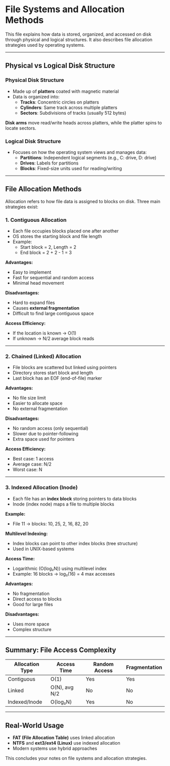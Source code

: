 # File Systems and Allocation Methods

This file explains how data is stored, organized, and accessed on disk through physical and logical structures. It also describes file allocation strategies used by operating systems.

---

## Physical vs Logical Disk Structure

### Physical Disk Structure
- Made up of **platters** coated with magnetic material
- Data is organized into:
  - **Tracks**: Concentric circles on platters
  - **Cylinders**: Same track across multiple platters
  - **Sectors**: Subdivisions of tracks (usually 512 bytes)

**Disk arms** move read/write heads across platters, while the platter spins to locate sectors.

### Logical Disk Structure
- Focuses on how the operating system views and manages data:
  - **Partitions**: Independent logical segments (e.g., C: drive, D: drive)
  - **Drives**: Labels for partitions
  - **Blocks**: Fixed-size units used for reading/writing

---

## File Allocation Methods

Allocation refers to how file data is assigned to blocks on disk. Three main strategies exist:

### 1. Contiguous Allocation
- Each file occupies blocks placed one after another
- OS stores the starting block and file length
- Example:
  - Start block = 2, Length = 2
  - End block = 2 + 2 - 1 = 3

**Advantages:**
- Easy to implement
- Fast for sequential and random access
- Minimal head movement

**Disadvantages:**
- Hard to expand files
- Causes **external fragmentation**
- Difficult to find large contiguous space

**Access Efficiency:**
- If the location is known → O(1)
- If unknown → N/2 average block reads

---

### 2. Chained (Linked) Allocation
- File blocks are scattered but linked using pointers
- Directory stores start block and length
- Last block has an EOF (end-of-file) marker

**Advantages:**
- No file size limit
- Easier to allocate space
- No external fragmentation

**Disadvantages:**
- No random access (only sequential)
- Slower due to pointer-following
- Extra space used for pointers

**Access Efficiency:**
- Best case: 1 access
- Average case: N/2
- Worst case: N

---

### 3. Indexed Allocation (Inode)
- Each file has an **index block** storing pointers to data blocks
- Inode (index node) maps a file to multiple blocks

**Example:**
- File 11 → blocks: 10, 25, 2, 16, 82, 20

**Multilevel Indexing:**
- Index blocks can point to other index blocks (tree structure)
- Used in UNIX-based systems

**Access Time:**
- Logarithmic (O(log₂N)) using multilevel index
- Example: 16 blocks → log₂(16) = 4 max accesses

**Advantages:**
- No fragmentation
- Direct access to blocks
- Good for large files

**Disadvantages:**
- Uses more space
- Complex structure

---

## Summary: File Access Complexity

| Allocation Type | Access Time        | Random Access | Fragmentation |
|------------------|---------------------|----------------|----------------|
| Contiguous       | O(1)                | Yes            | Yes            |
| Linked           | O(N), avg N/2       | No             | No             |
| Indexed/Inode    | O(log₂N)            | Yes            | No             |

---

## Real-World Usage

- **FAT (File Allocation Table)** uses linked allocation
- **NTFS** and **ext3/ext4 (Linux)** use indexed allocation
- Modern systems use hybrid approaches

This concludes your notes on file systems and allocation strategies.
